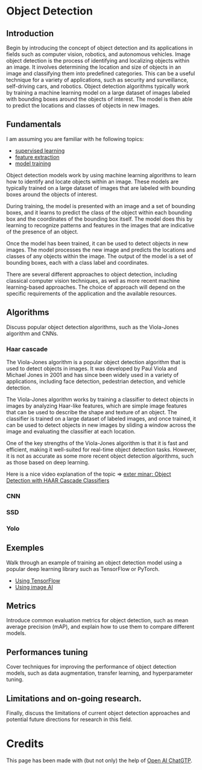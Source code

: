 # Object Detection


## Introduction
Begin by introducing the concept of object detection and its applications in fields such as computer vision, robotics, and autonomous vehicles.
Image object detection is the process of identifying and localizing objects within an image. It involves determining the location and size of objects in an image and classifying them into predefined categories. This can be a useful technique for a variety of applications, such as security and surveillance, self-driving cars, and robotics. Object detection algorithms typically work by training a machine learning model on a large dataset of images labeled with bounding boxes around the objects of interest. The model is then able to predict the locations and classes of objects in new images.

## Fundamentals
I am assuming you are familiar with he following topics: 
* [supervised learning]() 
* [feature extraction]() 
* [model training]()

Object detection models work by using machine learning algorithms to learn how to identify and locate objects within an image. These models are typically trained on a large dataset of images that are labeled with bounding boxes around the objects of interest.

During training, the model is presented with an image and a set of bounding boxes, and it learns to predict the class of the object within each bounding box and the coordinates of the bounding box itself. The model does this by learning to recognize patterns and features in the images that are indicative of the presence of an object.

Once the model has been trained, it can be used to detect objects in new images. The model processes the new image and predicts the locations and classes of any objects within the image. The output of the model is a set of bounding boxes, each with a class label and coordinates.

There are several different approaches to object detection, including classical computer vision techniques, as well as more recent machine learning-based approaches. The choice of approach will depend on the specific requirements of the application and the available resources.

## Algorithms
Discuss popular object detection algorithms, such as the Viola-Jones algorithm and CNNs.

### Haar cascade
The Viola-Jones algorithm is a popular object detection algorithm that is used to detect objects in images. It was developed by Paul Viola and Michael Jones in 2001 and has since been widely used in a variety of applications, including face detection, pedestrian detection, and vehicle detection.

The Viola-Jones algorithm works by training a classifier to detect objects in images by analyzing Haar-like features, which are simple image features that can be used to describe the shape and texture of an object. The classifier is trained on a large dataset of labeled images, and once trained, it can be used to detect objects in new images by sliding a window across the image and evaluating the classifier at each location.

One of the key strengths of the Viola-Jones algorithm is that it is fast and efficient, making it well-suited for real-time object detection tasks. However, it is not as accurate as some more recent object detection algorithms, such as those based on deep learning.

Here is a nice video explanation of the topic => [exter minar: Object Detection with HAAR Cascade Classifiers](https://www.youtube.com/watch?v=kThRJyQCW-8)

### CNN

### SSD

### Yolo

## Exemples
Walk through an example of training an object detection model using a popular deep learning library such as TensorFlow or PyTorch.
* [Using TensorFlow]()
* [Using image AI](https://github.com/quillaur/data_learning/blob/main/data_science/computer_vision/object_detection/object_detction_using_image_AI.ipynb)

## Metrics
Introduce common evaluation metrics for object detection, such as mean average precision (mAP), and explain how to use them to compare different models.

## Performances tuning
Cover techniques for improving the performance of object detection models, such as data augmentation, transfer learning, and hyperparameter tuning.

## Limitations and on-going research.
Finally, discuss the limitations of current object detection approaches and potential future directions for research in this field.


# Credits
This page has been made with (but not only) the help of [Open AI ChatGTP](https://chat.openai.com/).